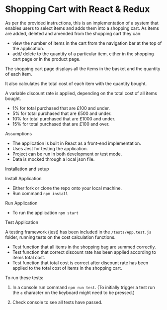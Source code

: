 # Shopping Cart with React & Redux

As per the provided instructions, this is an implementation of a system that enables users to select items and adds them into a shopping cart. As items are added, deleted and amended from the shopping cart they can:
- view the number of items in the cart from the navigation bar at the top of the application.
- add/ delete to the quantity of a particular item, either in the shopping cart page or in the product page.

The shopping cart page displays all the items in the basket and the quantity of each item.

It also calculates the total cost of each item with the quantity bought.

A variable discount rate is applied, depending on the total cost of all items bought.

- 1% for total purchased that are £100 and under.
- 5% for total purchased that are £500 and under.
- 10% for total purchased that are £1000 and under.
- 15% for total purchased that are £100 and over.

Assumptions
- The application is built in React as a front-end implementation.
- Uses Jest for testing the application.
- Project can be run in both development or test mode.
- Data is mocked through a local json file.

Installation and setup

 Install Application

- Either fork or clone the repo onto your local machine.
- Run command ```npm install```    

Run Application

- To run the application ```npm start```

Test Application

A testing framework (jest) has been included in the ```/tests/App.test.js``` folder, running tests on the cost calculation functions.

- Test function that all items in the shopping bag are summed correctly.
- Test function that correct discount rate has been applied according to items total cost.
- Test function that total cost is correct after discount rate has been applied to the total cost of items in the shopping cart.

To run these tests:

  1. In a console run command ```npm run test```. (To initially trigger a test run the `a` character on the keyboard might need to be pressed.)

  2. Check console to see all tests have passed.
